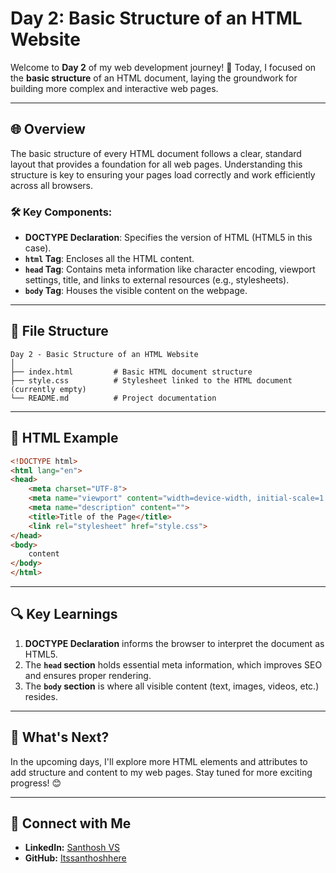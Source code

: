 # Day 2: Basic Structure of an HTML Website

Welcome to **Day 2** of my web development journey! 🎯 Today, I focused on the **basic structure** of an HTML document, laying the groundwork for building more complex and interactive web pages.

---

## 🌐 Overview
The basic structure of every HTML document follows a clear, standard layout that provides a foundation for all web pages. Understanding this structure is key to ensuring your pages load correctly and work efficiently across all browsers.

### 🛠 Key Components:
- **DOCTYPE Declaration**: Specifies the version of HTML (HTML5 in this case).
- **`html` Tag**: Encloses all the HTML content.
- **`head` Tag**: Contains meta information like character encoding, viewport settings, title, and links to external resources (e.g., stylesheets).
- **`body` Tag**: Houses the visible content on the webpage.

---

## 📂 File Structure

```
Day 2 - Basic Structure of an HTML Website
│
├── index.html         # Basic HTML document structure
├── style.css          # Stylesheet linked to the HTML document (currently empty)
└── README.md          # Project documentation
```

---

## 📝 HTML Example

```html
<!DOCTYPE html>
<html lang="en">
<head>
    <meta charset="UTF-8">
    <meta name="viewport" content="width=device-width, initial-scale=1.0">
    <meta name="description" content="">
    <title>Title of the Page</title>
    <link rel="stylesheet" href="style.css">
</head>
<body>
    content
</body>
</html>
```

---

## 🔍 Key Learnings

1. **DOCTYPE Declaration** informs the browser to interpret the document as HTML5.
2. The **`head` section** holds essential meta information, which improves SEO and ensures proper rendering.
3. The **`body` section** is where all visible content (text, images, videos, etc.) resides.

---

## 🚀 What's Next?

In the upcoming days, I'll explore more HTML elements and attributes to add structure and content to my web pages. Stay tuned for more exciting progress! 😊

---

## 🔗 Connect with Me
- **LinkedIn:** [Santhosh VS](https://www.linkedin.com/in/thesanthoshvs/)
- **GitHub:** [Itssanthoshhere](https://github.com/Itssanthoshhere)
